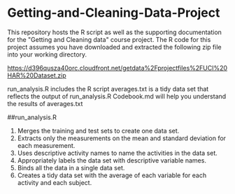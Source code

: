 # Getting-and-Cleaning-Data-Project

This repository hosts the R script as well as the supporting documentation for the "Getting and Cleaning data" course project. The R code for this project assumes you have downloaded and extracted the following zip file into your working directory.

https://d396qusza40orc.cloudfront.net/getdata%2Fprojectfiles%2FUCI%20HAR%20Dataset.zip

run_analysis.R includes the R script
averages.txt is a tidy data set that reflects the output of run_analysis.R
Codebook.md will help you understand the results of averages.txt

##run_analysis.R
1. Merges the training and test sets to create one data set.
2. Extracts only the measurements on the mean and standard deviation for each measurement.
3. Uses descriptive activity names to name the activities in the data set.
4. Appropriately labels the data set with descriptive variable names.
5. Binds all the data in a single data set.
6. Creates a tidy data set with the average of each variable for each activity and each subject.
